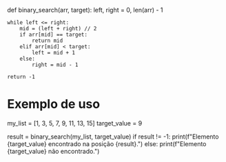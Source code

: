 def binary_search(arr, target):
    left, right = 0, len(arr) - 1
    
    while left <= right:
        mid = (left + right) // 2
        if arr[mid] == target:
            return mid
        elif arr[mid] < target:
            left = mid + 1
        else:
            right = mid - 1
    
    return -1

# Exemplo de uso
my_list = [1, 3, 5, 7, 9, 11, 13, 15]
target_value = 9

result = binary_search(my_list, target_value)
if result != -1:
    print(f"Elemento {target_value} encontrado na posição {result}.")
else:
    print(f"Elemento {target_value} não encontrado.")
